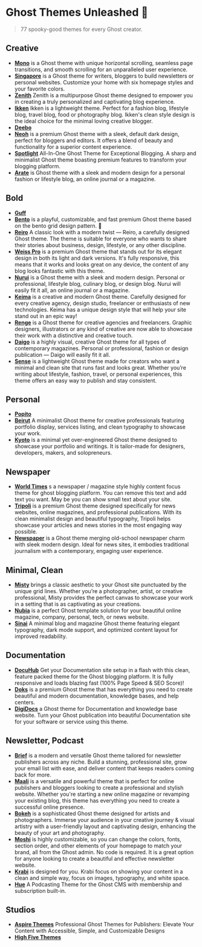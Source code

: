 # Ghost Themes Unleashed 👻
> 77 spooky-good themes for every Ghost creator.

## Creative
- **[Mono](https://mono.kusa-projects.com)** is a Ghost theme with unique horizontal scrolling, seamless page transitions, and smooth scrolling for an unparalleled user experience.
- **[Singapore](https://singapore.themex.studio)** is a Ghost theme for writers, bloggers to build newsletters or personal websites. Customize your home with six homepage styles and your favorite colors.
- **[Zenith](https://zenith-demo.kusa-projects.com)** Zenith is a multipurpose Ghost theme designed to empower you in creating a truly personalized and captivating blog experience.
- **[Ikken](https://ikken.fueko.net)** Ikken is a lightweight theme. Perfect for a fashion blog, lifestyle blog, travel blog, food or photography blog. Ikken's clean style design is the ideal choice for the minimal loving creative blogger.
- **[Deebo](https://preview.themeforest.net/item/deebo-blog-magazine-ghost-theme/full_screen_preview/52969458)**
- **[Neoh](https://neoh.ghostpress.xyz)** is a premium Ghost theme with a sleek, default dark design, perfect for bloggers and editors. It offers a blend of beauty and functionality for a superior content experience.
- **[Spotlight](https://spotlight-primary.highfivethemes.com)** All-In-One Ghost Theme for Exceptional Blogging. A sharp and minimalist Ghost theme boasting premium features to transform your blogging platform.
- **[Arate](https://arate.fueko.net)**  is Ghost theme with a sleek and modern design for a personal fashion or lifestyle blog, an online journal or a magazine.


## Bold
- **[Guff](https://guff.ghostpress.xyz)** 
- **[Bento](https://www.bentotheme.io)** is a playful, customizable, and fast premium Ghost theme based on the bento grid design pattern. 🍱
- **[Reiro](https://reiro.fueko.net)** A classic look with a modern twist — Reiro, a carefully designed Ghost theme. The theme is suitable for everyone who wants to share their stories about business, design, lifestyle, or any other discipline.
- **[Weiss Pro](https://weiss-pro.eduardogomez.io)**  is a premium Ghost theme that stands out for its elegant design in both its light and dark versions. It's fully responsive, this means that it works and looks great on any device, the content of any blog looks fantastic with this theme.
- **[Nurui](https://nurui.fueko.net)** is a Ghost theme with a sleek and modern design. Personal or professional, lifestyle blog, culinary blog, or design blog. Nurui will easily fit it all, an online journal or a magazine.
- **[Keima](https://keima.fueko.net)** is a creative and modern Ghost theme. Carefully designed for every creative agency, design studio, freelancer or enthusiasts of new technologies. Keima has a unique design style that will help your site stand out in an epic way!
- **[Renge](https://renge.fueko.net/)** is a Ghost theme for creative agencies and freelancers. Graphic designers, illustrators or any kind of creative are now able to showcase their work with a distinctive and creative touch.
- **[Daigo](https://daigo.fueko.net)** is a highly visual, creative Ghost theme for all types of contemporary magazines. Personal or professional, fashion or design publication — Daigo will easily fit it all.
- **[Sense](https://sense.ektothemes.com)** is a lightweight Ghost theme made for creators who want a minimal and clean site that runs fast and looks great. Whether you’re writing about lifestyle, fashion, travel, or personal experiences, this theme offers an easy way to publish and stay consistent.


## Personal
- **[Popito](https://popito.ghostpress.xyz/)** 
- **[Beirut](https://beirut.aspirethemes.com)** A minimalist Ghost theme for creative professionals featuring portfolio display, services listing, and clean typography to showcase your work.
- **[Kyoto](https://kyoto.themex.studio)** is a minimal yet over-engineered Ghost theme designed to showcase your portfolio and writings. It is tailor-made for designers, developers, makers, and solopreneurs.



## Newspaper
- **[World Times](https://world-times.gbjsolution.com)** s a newspaper / magazine style highly content focus theme for ghost blogging platform. You can remove this text and add text you want. May be you can show small text about your site.
- **[Tripoli](https://tripoli.aspirethemes.com)** is a premium Ghost theme designed specifically for news websites, online magazines, and professional publications. With its clean minimalist design and beautiful typography, Tripoli helps showcase your articles and news stories in the most engaging way possible.
- **[Newspaper](https://newspaper.kusa-projects.com)** is a Ghost theme merging old-school newspaper charm with sleek modern design. Ideal for news sites, it embodies traditional journalism with a contemporary, engaging user experience.

## Minimal, Clean
- **[Misty](https://misty.coastalthemes.com)** brings a classic aesthetic to your Ghost site punctuated by the unique grid lines. Whether you’re a photographer, artist, or creative professional, Misty provides the perfect canvas to showcase your work in a setting that is as captivating as your creations.
- **[Nubia](https://nubia.aspirethemes.com)** is a perfect Ghost template solution for your beautiful online magazine, company, personal, tech, or news website.
- **[Sinai](https://sinai.aspirethemes.com)** A minimal blog and magazine Ghost theme featuring elegant typography, dark mode support, and optimized content layout for improved readability.

## Documentation
- **[DocuHub](https://docuhub.layeredcraft.com)** Get your Documentation site setup in a flash with this clean, feature packed theme for the Ghost blogging platform. It is fully responsive and loads blazing fast (100% Page Speed & SEO Score)!
- **[Doks](https://doks.spiritix.co)** is a premium Ghost theme that has everything you need to create beautiful and modern documentation, knowledge bases, and help centers.
- **[DigiDocs](https://digidocs.gbjsolution.com)** a Ghost theme for Documentation and knowledge base website. Turn your Ghost publication into beautiful Documentation site for your software or service using this theme.


## Newsletter, Podcast
- **[Brief](https://brief.brightthemes.com)** is a modern and versatile Ghost theme tailored for newsletter publishers across any niche. Build a stunning, professional site, grow your email list with ease, and deliver content that keeps readers coming back for more.
- **[Maali](https://maali.brightthemes.com)** is a versatile and powerful theme that is perfect for online publishers and bloggers looking to create a professional and stylish website. Whether you're starting a new online magazine or revamping your existing blog, this theme has everything you need to create a successful online presence.
- **[Bokeh](https://bokeh.brightthemes.com)** is a sophisticated Ghost theme designed for artists and photographers. Immerse your audience in your creative journey & visual artistry with a user-friendly layout and captivating design, enhancing the beauty of your art and photography.
- **[Moshi](https://moshi.aspirethemes.com)** is highly customizable, so you can change the colors, fonts, section order, and other elements of your homepage to match your brand, all from the Ghost admin. No code is required. It is a great option for anyone looking to create a beautiful and effective newsletter website.
- **[Krabi](https://krabi.aspirethemes.com)** is designed for you. Krabi focus on showing your content in a clean and simple way, focus on images, typography, and white space.
- **[Hue](https://hue.aspirethemes.com)** A Podcasting Theme for the Ghost CMS with membership and subscription built-in.


## Studios
- **[Aspire Themes](https://aspirethemes.com)** Professional Ghost Themes for Publishers: Elevate Your Content with Accessible, Simple, and Customizable Designs
- **[High Five Themes](https://highfivethemes.com)**